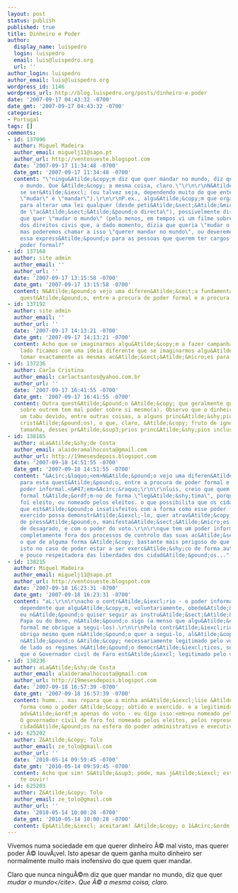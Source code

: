 ```yaml
---
layout: post
status: publish
published: true
title: Dinheiro e Poder
author:
  display_name: luispedro
  login: luispedro
  email: luis@luispedro.org
  url: ''
author_login: luispedro
author_email: luis@luispedro.org
wordpress_id: 1146
wordpress_url: http://blog.luispedro.org/posts/dinheiro-e-poder
date: '2007-09-17 04:43:32 -0700'
date_gmt: '2007-09-17 04:43:32 -0700'
categories:
- Portugal
tags: []
comments:
- id: 137096
  author: Miguel Madeira
  author_email: miguelj11@sapo.pt
  author_url: http://ventosueste.blogspot.com
  date: '2007-09-17 11:34:48 -0700'
  date_gmt: '2007-09-17 11:34:48 -0700'
  content: "\"ningu&Atilde;&copy;m diz que quer mandar no mundo, diz que quer mudar
    o mundo. Que &Atilde;&copy; a mesma coisa, claro.\"\r\n\r\nN&Atilde;&pound;o sei
    se ser&Atilde;&iexcl; (ou talvez seja, dependendo muito do que entendermos por
    \"mudar\" e \"mandar\").\r\n\r\nP.ex., algu&Atilde;&copy;m que organize campanhas
    para alterar uma lei qualquer (desde peti&Atilde;&sect;&Atilde;&micro;es a actos
    de \"ac&Atilde;&sect;&Atilde;&pound;o directa\"), possivelmente dir&Atilde;&iexcl;
    que quer \"mudar o mundo\" (pelo menos, em tempos vi um filme sobre um activista
    dos direitos civis que, a dado momento, dizia que queria \"mudar o Mississi\");
    mas poderemos chamar a isso \"querer mandar no mundo\", ou deveremos reservar
    essa express&Atilde;&pound;o para as pessoas que querem ter cargos dotados de
    poder formal?"
- id: 137168
  author: site admin
  author_email: ''
  author_url: ''
  date: '2007-09-17 13:15:58 -0700'
  date_gmt: '2007-09-17 13:15:58 -0700'
  content: N&Atilde;&pound;o vejo uma diferen&Atilde;&sect;a fundamental, para esta
    quest&Atilde;&pound;o, entre a procura de poder formal e a procura de poder informal.
- id: 137192
  author: site admin
  author_email: ''
  author_url: ''
  date: '2007-09-17 14:13:21 -0700'
  date_gmt: '2007-09-17 14:13:21 -0700'
  content: Acho que se imaginarmos algu&Atilde;&copy;m a fazer campanha para o "nosso"
    lado ficamos com uma ideia diferente que se imaginarmos algu&Atilde;&copy;m a
    tomar exactamente as mesmas ac&Atilde;&sect;&Atilde;&micro;es para o lado oposto.
- id: 137236
  author: Carla Cristina
  author_email: carlactsantos@yahoo.com.br
  author_url: ''
  date: '2007-09-17 16:41:55 -0700'
  date_gmt: '2007-09-17 16:41:55 -0700'
  content: Outra quest&Atilde;&pound;o &Atilde;&copy; que geralmente quem quer poder
    sobre outrem tem mal poder sobre si mesmo(a). Observo que o dinheiro hoje &Atilde;&copy;
    um tabu devido, entre outras coisas, a alguns princ&Atilde;&shy;pios religiosos  (sobretudo
    crist&Atilde;&pound;os), o que, claro, &Atilde;&copy; fruto de ignor&Atilde;&cent;ncia
    tamanha, desses pr&Atilde;&sup3;prios princ&Atilde;&shy;pios inclusive.
- id: 138165
  author: aLa&Atilde;&shy;de Costa
  author_email: alaideramalhocosta@gmail.com
  author_url: http://19mesesdepois.blogspot.com
  date: '2007-09-18 14:51:55 -0700'
  date_gmt: '2007-09-18 14:51:55 -0700'
  content: "&Acirc;&laquo;<em>N&Atilde;&pound;o vejo uma diferen&Atilde;&sect;a fundamental,
    para esta quest&Atilde;&pound;o, entre a procura de poder formal e a procura de
    poder informal.<&#47;em>&Acirc;&raquo;\r\n\r\nluis, creio que quem detem um poder
    formal t&Atilde;&ordf;m-no de forma \"leg&Atilde;&shy;tima\", porque para tal
    foi eleito, ou nomeado pelos eleitos. o que possibilita que os cidad&Atilde;&pound;os
    que est&Atilde;&pound;o insatisfeitos com a forma como esse poder formal &Atilde;&copy;
    exercido possa demonstr&Atilde;&iexcl;-lo, quer atrav&Atilde;&copy;s de grupos
    de press&Atilde;&pound;o, manifesta&Atilde;&sect;&Atilde;&micro;es p&Atilde;&ordm;blicas
    de desagrado, e com o poder do voto.\r\n\r\nque tem um poder informal, est&Atilde;&iexcl;
    completamente fora dos processos de controlo das suas ac&Atilde;&sect;&Atilde;&micro;es.
    o que de alguma forma &Atilde;&copy; bastante mais perigoso do que o anterior,
    isto no caso de poder estar a ser exerc&Atilde;&shy;co de forma autorit&Atilde;&iexcl;ria
    e pouco respeitadora das liberdades dos cidad&Atilde;&pound;os..."
- id: 138215
  author: Miguel Madeira
  author_email: miguelj11@sapo.pt
  author_url: http://ventosueste.blogspot.com
  date: '2007-09-18 16:23:31 -0700'
  date_gmt: '2007-09-18 16:23:31 -0700'
  content: "aL:\r\n\r\nacho o contr&Atilde;&iexcl;rio - o poder informal est&Atilde;&iexcl;
    dependente que algu&Atilde;&copy;m, voluntariamente, obede&Atilde;&sect;a: se
    eu n&Atilde;&pound;o quiser seguir as instru&Atilde;&sect;&Atilde;&micro;es da
    Papa ou do Bono, n&Atilde;&pound;o sigo (a menso que algu&Atilde;&copy;m com poder
    formal me obrigue a segui-los).\r\n\r\nPelo contr&Atilde;&iexcl;rio, o poder formal
    obriga mesmo quem n&Atilde;&pound;o quer a segui-lo, al&Atilde;&copy;m de que
    n&Atilde;&pound;o &Atilde;&copy; necessariamente legitimado pelo voto (mesmo deixando
    de lado os regimes n&Atilde;&pound;o democr&Atilde;&iexcl;ticos, ser&Atilde;&iexcl;
    que o Governador civil de Faro est&Atilde;&iexcl; legitimado pelo voto?)"
- id: 138236
  author: aLa&Atilde;&shy;de Costa
  author_email: alaideramalhocosta@gmail.com
  author_url: http://19mesesdepois.blogspot.com
  date: '2007-09-18 16:57:39 -0700'
  date_gmt: '2007-09-18 16:57:39 -0700'
  content: humm... mas repara que a minha an&Atilde;&iexcl;lise &Atilde;&copy; na
    forma como o poder &Atilde;&copy; obtido e exercido. e a legitimidade n&Atilde;&pound;o
    adv&Atilde;&ordf;m apenas do voto - eu digo isso:<em>ou nomeado pelos eleitos<&#47;em>.
    O governador civil de faro foi nomeado pelos eleitos, pelos representantes dos
    cidad&Atilde;&pound;os na esfera do poder administrativo e executivo...
- id: 625202
  author: Z&Atilde;&copy; Tolo
  author_email: ze_tolo@gmail.com
  author_url: ''
  date: '2010-05-14 09:59:45 -0700'
  date_gmt: '2010-05-14 09:59:45 -0700'
  content: Acho que sim! S&Atilde;&sup3; pode, mas j&Atilde;&iexcl; estou cheio de
    te ouvir!
- id: 625203
  author: Z&Atilde;&copy; Tolo
  author_email: ze_tolo@gmail.com
  author_url: ''
  date: '2010-05-14 10:00:28 -0700'
  date_gmt: '2010-05-14 10:00:28 -0700'
  content: Ep&Atilde;&iexcl; aceitaram! &Atilde;&copy; o 1&Acirc;&ordm; !!!!
---
```

<p>Vivemos numa sociedade em que querer dinheiro &Atilde;&copy; mal visto, mas querer poder &Atilde;&copy; louv&Atilde;&iexcl;vel. Isto apesar de quem ganha muito dinheiro ser normalmente muito mais inofensivo do que quem quer mandar.</p>
<p>Claro que nunca ningu&Atilde;&copy;m diz que quer mandar no mundo, diz que quer <cite>mudar o mundo<&#47;cite>. Que &Atilde;&copy; a mesma coisa, claro.</p>
